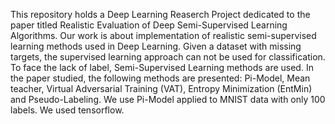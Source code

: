 This repository holds a Deep Learning Reaserch Project dedicated to the paper titled Realistic Evaluation of Deep Semi-Supervised
Learning Algorithms.  Our work is about implementation of realistic semi-supervised learning methods used in Deep Learning.
Given a dataset with missing targets, the supervised learning approach can not be used for classification. To face the lack of label, Semi-Supervised Learning methods are used.
In the paper studied, the following methods are presented: Pi-Model, Mean teacher, Virtual Adversarial Training (VAT), Entropy Minimization (EntMin) and Pseudo-Labeling.
We use Pi-Model applied to MNIST data with only 100 labels. We used tensorflow. 
